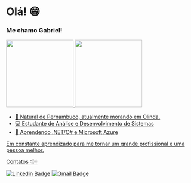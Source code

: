# Olá! 😁

### Me chamo Gabriel!

 <div>
  <a href="https://github.com/gabrielcarfepro">
  <img height="180em" src="https://github-readme-stats.vercel.app/api?username=rafaballerini&show_icons=true&theme=dracula&include_all_commits=true&count_private=true"/>
  <img height="180em" src="https://github-readme-stats.vercel.app/api/top-langs/?username=rafaballerini&layout=compact&langs_count=7&theme=dracula"/>
</div>

- 📍  Natural de Pernambuco, atualmente morando em Olinda.
- 💻 Estudante de Análise e Desenvolvimento de Sistemas
- 🌱 Aprendendo .NET/C# e Microsoft Azure

Em constante aprendizado para me tornar um grande profissional e uma pessoa melhor.

Contatos 👇🏼

[![Linkedin Badge](https://img.shields.io/badge/-LinkedIn-blue?style=flat-square&logo=Linkedin&logoColor=white&link=https://www.linkedin.com/in/gabrielcarfe/)](https://www.linkedin.com/in/gabrielcarfe/)  [![Gmail Badge](https://img.shields.io/badge/-gabrielcarfepro@gmail.com-6633cc?style=flat-square&logo=Gmail&logoColor=white&link=mailto:gabrielcarfepro@gmail.com)](mailto:gabrielcarfepro@gmail.com)



<!---
gabrielcarfepro/gabrielcarfepro is a ✨ special ✨ repository because its `README.md` (this file) appears on your GitHub profile.
You can click the Preview link to take a look at your changes.
--->
